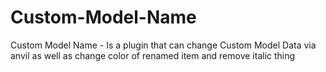 # Custom-Model-Name
Custom Model Name - Is a plugin that can change Custom Model Data via anvil as well as change color of renamed item and remove italic thing

